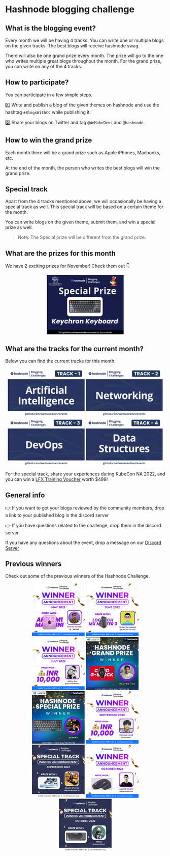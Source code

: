 # Hashnode blogging challenge

## What is the blogging event?

Every month we will be having 4 tracks. You can write one or multiple blogs on the given tracks. The best blogs will receive hashnode swag.

There will also be one grand prize every month. The prize will go to the one who writes multiple great blogs throughout the month. For the grand prize, you can write on any of the 4 tracks.

## How to participate?

You can participate in a few simple steps.

:one: Write and publish a blog of the given themes on hashnode and use the hashtag `#BlogsWithCC` while publishing it.

:two: Share your blogs on Twitter and tag `@WeMakeDevs` and `@hashnode`.

## How to win the grand prize
Each month there will be a grand prize such as Apple iPhones, Macbooks, etc.

At the end of the month, the person who writes the best blogs will win the grand prize.

## Special track
Apart from the 4 tracks mentioned above, we will occasionally be having a special track as well. This special track will be based on a certain theme for the month. 

You can write blogs on the given theme, submit them, and win a special prize as well. 

> Note: The Special prize will be different from the grand prize.

## What are the prizes for this month

We have 2 exciting prizes for November! Check them out :point_down:

<p align="center">
    <img width="48%" src="../assets/hashnode/Special_prize.png" />
</p>

## What are the tracks for the current month?
Below you can find the current tracks for this month.
<p align="center">
  <img width="48%" src="../assets/hashnode/Track-1.png" />
  <img width="48%" src="../assets/hashnode/Track-2.png" />
  <img width="48%" src="../assets/hashnode/Track-3.png" />
  <img width="48%" src="../assets/hashnode/Track-4.png" />
</p>

For the special track, share your experiences during KubeCon NA 2022, and you can win a [LFX Training Voucher](https://lfx.linuxfoundation.org/tools/training-portal/) worth $499!

## General info
👉 If you want to get your blogs reviewed by the community members, drop a link to your published blog in the discord server

👉 If you have questions related to the challenge, drop them in the discord server

If you have any questions about the event, drop a message on our [Discord Server](https://discord.com/invite/wemakedevs) 

## Previous winners

Check out some of the previous winners of the Hashnode Challenge.

<p align="center">
    
  <img width="33%" src="../assets/hashnode/Winner_May.jpg" />
  <img width="33%" src="../assets/hashnode/Winner_June.jpg" />
  <img width="33%" src="../assets/hashnode/Winner_July.jpg" />
  <img width="33%" src="../assets/hashnode/Winner_August.jpg" />
  <img width="33%" src="../assets/hashnode/Special_August.jpg" />
  <img width="33%" src="../assets/hashnode/Winner_September.jpg" />
  <img width="33%" src="../assets/hashnode/Special_September.jpg" />
  <img width="33%" src="../assets/hashnode/Winner_October.jpg" />
  <img width="33%" src="../assets/hashnode/Special_October.jpg" />
</p>

